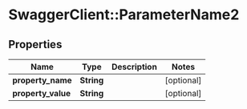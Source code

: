 # SwaggerClient::ParameterName2

## Properties
Name | Type | Description | Notes
------------ | ------------- | ------------- | -------------
**property_name** | **String** |  | [optional] 
**property_value** | **String** |  | [optional] 


